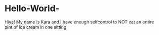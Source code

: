 # Hello-World-

Hiya! My name is Kara and I have enough selfcontrol to NOT eat an entire pint of ice cream in one sitting. 
